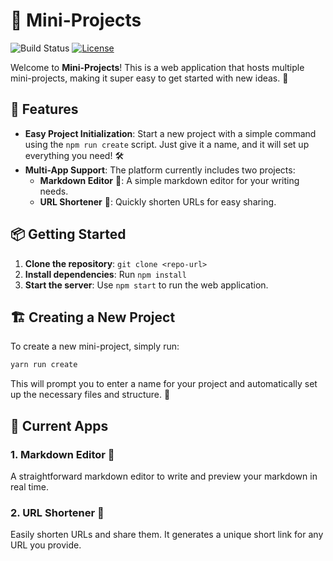 # 🚀 Mini-Projects

![Build Status](https://img.shields.io/badge/Status-Active-brightgreen)
[![License](https://img.shields.io/badge/License-MIT-blue)](LICENSE.txt)

Welcome to **Mini-Projects**! This is a web application that hosts multiple mini-projects, making it super easy to get started with new ideas. 🎉

## 🌟 Features

- **Easy Project Initialization**: Start a new project with a simple command using the `npm run create` script. Just give it a name, and it will set up everything you need! 🛠️
- **Multi-App Support**: The platform currently includes two projects:
  - **Markdown Editor** 📝: A simple markdown editor for your writing needs.
  - **URL Shortener** 🔗: Quickly shorten URLs for easy sharing.

## 📦 Getting Started

1. **Clone the repository**: `git clone <repo-url>`
2. **Install dependencies**: Run `npm install`
3. **Start the server**: Use `npm start` to run the web application.

## 🏗️ Creating a New Project

To create a new mini-project, simply run:

```bash
yarn run create
```

This will prompt you to enter a name for your project and automatically set up the necessary files and structure. 📂

## 📜 Current Apps

### 1. Markdown Editor 📝

A straightforward markdown editor to write and preview your markdown in real time.

### 2. URL Shortener 🔗

Easily shorten URLs and share them. It generates a unique short link for any URL you provide.
